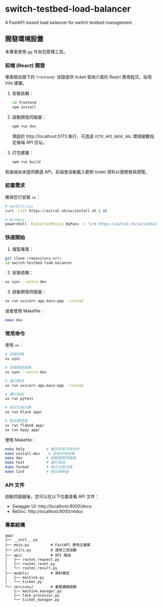 # switch-testbed-load-balancer

A FastAPI-based load balancer for switch testbed management.

## 開發環境設置

本專案使用 [uv](https://docs.astral.sh/uv/) 作為包管理工具。

### 前端 (React) 開發

專案根目錄下的 `frontend/` 目錄提供 ticket 查詢介面的 React 應用程式，採用 Vite 建置。

1. 安裝依賴：

   ```bash
   cd frontend
   npm install
   ```

2. 啟動開發伺服器：

   ```bash
   npm run dev
   ```

   預設於 http://localhost:5173 執行，可透過 `VITE_API_BASE_URL` 環境變數指定後端 API 位址。

3. 打包建置：

   ```bash
   npm run build
   ```

若後端尚未提供篩選 API，前端會自動載入範例 ticket 資料以便開發與預覽。

### 前置需求

確保您已安裝 `uv`：

```bash
# macOS/Linux
curl -LsSf https://astral.sh/uv/install.sh | sh

# Windows
powershell -ExecutionPolicy ByPass -c "irm https://astral.sh/uv/install.ps1 | iex"
```

### 快速開始

1. 複製專案：
```bash
git clone <repository-url>
cd switch-testbed-load-balancer
```

2. 安裝依賴：
```bash
uv sync --extra dev
```

3. 啟動開發伺服器：
```bash
uv run uvicorn app.main:app --reload
```

或者使用 Makefile：
```bash
make dev
```

### 常用命令

使用 `uv`：
```bash
# 安裝依賴
uv sync

# 安裝開發依賴
uv sync --extra dev

# 運行應用
uv run uvicorn app.main:app --reload

# 運行測試
uv run pytest

# 格式化程式碼
uv run black app/

# 程式碼檢查
uv run flake8 app/
uv run mypy app/
```

使用 Makefile：
```bash
make help          # 顯示所有可用命令
make install-dev    # 安裝所有依賴
make dev           # 啟動開發伺服器
make test          # 運行測試
make format        # 格式化程式碼
make lint          # 程式碼檢查
```

### API 文件

啟動伺服器後，您可以在以下位置查看 API 文件：

- Swagger UI: http://localhost:8000/docs
- ReDoc: http://localhost:8000/redoc

### 專案結構

```
app/
├── __init__.py
├── main.py          # FastAPI 應用主檔案
├── utils.py         # 通用工具函數
├── api/             # API 路由
│   ├── routes_request.py
│   ├── routes_reset.py
│   └── routes_result.py
├── models/          # 資料模型
│   ├── machine.py
│   └── ticket.py
└── services/        # 業務邏輯服務
    ├── machine_manager.py
    ├── task_processor.py
    └── ticket_manager.py
```